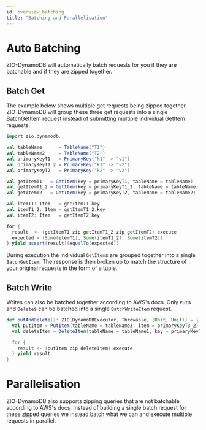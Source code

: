 ```yaml
---
id: overview_batching
title: "Batching and Parallelisation"
---
```


# Auto Batching
ZIO-DynamoDB will automatically batch requests for you if they are batchable and if they are zipped together. 

## Batch Get
The example below shows multiple get requests being zipped together. ZIO-DynamoDB will group these three get requests into a single BatchGetItem request instead of submitting multiple individual GetItem requests.
```scala
import zio.dynamodb._

val tableName      = TableName("T1")
val tableName2     = TableName("T2")
val primaryKeyT1   = PrimaryKey("k1" -> "v1")
val primaryKeyT1_2 = PrimaryKey("k1" -> "v2")
val primaryKeyT2   = PrimaryKey("k2" -> "v2")

val getItemT1   = GetItem(key = primaryKeyT1, tableName = tableName)
val getItemT1_2 = GetItem(key = primaryKeyT1_2, tableName = tableName)
val getItemT2   = GetItem(key = primaryKeyT2, tableName = tableName2)

val itemT1: Item   = getItemT1.key
val itemT1_2: Item = getItemT1_2.key
val itemT2: Item   = getItemT2.key

for {
  result  <- (getItemT1 zip getItemT1_2 zip getItemT2).execute
  expected = (Some(itemT1), Some(itemT1_2), Some(itemT2))
} yield assert(result)(equalTo(expected))
```
During execution the individual `GetItem`s are grouped together into a single `BatchGetItem`. The response is then broken up to match the structure of your original requests in the form of a tuple.

## Batch Write
Writes can also be batched together according to AWS's docs. Only `Put`s and `Delete`s can be batched into a single `BatchWriteItem` request. 

```scala
def putAndDelete(): ZIO[DynamoDBExecutor, Throwable, (Unit, Unit)] = {
  val putItem = PutItem(tableName = tableName3, item = primaryKeyT3_2)
  val deleteItem = DeleteItem(tableName = tableName1, key = primaryKeyT1)

  for {
    result <- (putItem zip deleteItem).execute
  } yield result
}
```


# Parallelisation

ZIO-DynamoDB also supports zipping queries that are not batchable according to AWS's docs. Instead of building a single batch request for these zipped queries we instead batch what we can and execute multiple requests in parallel. 

```scala



```




